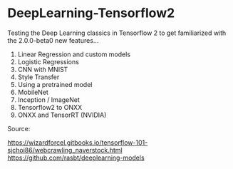 # DeepLearning-Tensorflow2

Testing the Deep Learning classics in Tensorflow 2 to get familiarized with the 2.0.0-beta0 new features...

1. Linear Regression and custom models
2. Logistic Regressions 
3. CNN with MNIST
4. Style Transfer
5. Using a pretrained model
6. MobileNet
7. Inception / ImageNet
8. Tensorflow2 to ONXX
9. ONXX and TensorRT (NVIDIA)

Source: 

https://wizardforcel.gitbooks.io/tensorflow-101-sjchoi86/webcrawling_naverstock.html
https://github.com/rasbt/deeplearning-models


